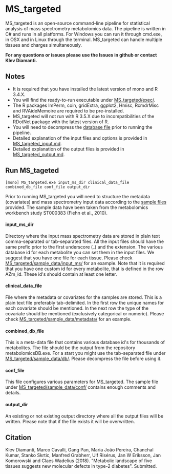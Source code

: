 # MS_targeted
MS_targeted is an open-source command-line pipeline for statistical analysis of mass spectrometry metabolomics data. The pipeline is written in C# and runs in all platforms. For Windows you can run it through cmd.exe, in OSX and in Linux through the terminal.
MS_targeted can handle multiple tissues and charges simultaneously.

**For any questions or issues please use the Issues in github or contact Klev Diamanti.**

## Notes
- It is required that you have installed the latest version of mono and R 3.4.X.
- You will find the ready-to-run executable under [MS_targeted/exec/](MS_targeted/exec/MS_targeted.exe).
- The R packages lmPerm, coin, gridExtra, ggplot2, Hmisc, RcmdrMisc and RVAideMemoire are required to be pre-installed.
- MS_targeted will not run with R 3.5.X due to incompatibilities of the RDotNet package with the latest version of R.
- You will need to decompress the [database file](MS_targeted/sample_data/db/20171204_metabolites_db.tsv.zip) prior to running the pipeline.
- Detailed explanation of the input files and options is provided in [MS_targeted_input.md](MS_targeted_input.md).
- Detailed explanation of the output files is provided in [MS_targeted_output.md](MS_targeted_output.md).

## Run MS_tageted
```
[mono] MS_targeted.exe input_ms_dir clinical_data_file combined_db_file conf_file output_dir
```
Prior to running MS_targeted you will need to structure the metadata (covariates) and mass spectrometry input data according to the [sample files](MS_targeted/sample_data/) provided. The sample data have been taken from the metabolomics workbench study ST000383 (Fiehn et al., 2010).
#### input_ms_dir
Directory where the input mass spectrometry data are stored in plain text comma-separated or tab-separated files. All the input files should have the same prefic prior to the first underscore (_) and the extension. The various database id for each metabolite you can set them in the input files. We suggest that you have one file for each tissue. Please check [MS_targeted/sample_data/input_ms/](MS_targeted/sample_data/input_ms/) for an example.
Note that it is required that you have one custom id for every metabolite, that is defined in the row AZm_id. These id's should contain at least one letter.
#### clinical_data_file
File where the metadata or covariates for the samples are stored. This is a plain text file preferably tab-delimited. In the first row the unique names for each covariate should be mentioned. In the next row the type of the covariate should be mentioned (exclusively categorical or numeric). Please check [MS_targeted/sample_data/metadata/](MS_targeted/sample_data/metadata/) for an example.
#### combined_db_file
This is a meta-data file that contains various database id's for thousands of metabolites. The file should be the output from the repository metabolomicsDB.exe. For a start you might use the tab-separated file under [MS_targeted/sample_data/db/](MS_targeted/sample_data/db/). Please decompress the file before using it.
#### conf_file
This file configures various parameters for MS_targeted. The sample file under [MS_targeted/sample_data/conf/](MS_targeted/sample_data/conf/) contains enough comments and details.
#### output_dir
An existing or not existing output directory  where all the output files will be written. Please note that if the file exists it will be overwritten.
## Citation
Klev Diamanti, Marco Cavalli, Gang Pan, Maria João Pereira, Chanchal Kumar, Stanko Skrtic, Manfred Grabherr, Ulf Risérus, Jan W Eriksson, Jan Komorowski and Claes Wadelius (2018). "Metabolic landscape of five tissues suggests new molecular defects in type-2 diabetes". Submitted.
